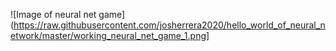 
![Image of neural net game]
(https://raw.githubusercontent.com/josherrera2020/hello_world_of_neural_network/master/working_neural_net_game_1.png]

